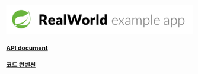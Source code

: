 
![RealWorld example apps](README_images/realworld-dual-mode.png)
---

###  [API document](https://realworld-docs.netlify.app/docs/specs/backend-specs/introduction/)

### [코드 컨벤션](https://github.com/woowacourse/woowacourse-docs/tree/master/styleguide/java)